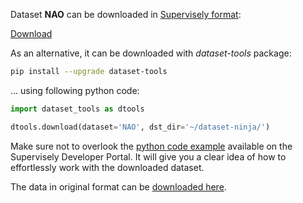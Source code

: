 Dataset **NAO** can be downloaded in [Supervisely format](https://developer.supervisely.com/api-references/supervisely-annotation-json-format):

 [Download](https://assets.supervisely.com/supervisely-supervisely-assets-public/teams_storage/H/j/Sy/wt85EkIHYFmZb7sH9tNks8qI5Q4pEUowQzOU9znyXnVrGW2sKiG0jkQGacVSPWMzoOKshpmThUHwizAG2TiXY5POihme49pT9aiORwePM6kUnzzDZ4DF6ocWHdW0.tar)

As an alternative, it can be downloaded with *dataset-tools* package:
``` bash
pip install --upgrade dataset-tools
```

... using following python code:
``` python
import dataset_tools as dtools

dtools.download(dataset='NAO', dst_dir='~/dataset-ninja/')
```
Make sure not to overlook the [python code example](https://developer.supervisely.com/getting-started/python-sdk-tutorials/iterate-over-a-local-project) available on the Supervisely Developer Portal. It will give you a clear idea of how to effortlessly work with the downloaded dataset.

The data in original format can be [downloaded here](https://drive.google.com/drive/folders/15P8sOWoJku6SSEiHLEts86ORfytGezi8).